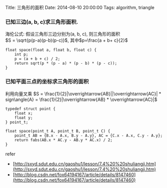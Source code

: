 Title:  三角形的面积
Date: 2014-08-10 20:00:00
Tags: algorithm, triangle

### 已知三边(a, b, c)求三角形面积.  
海伦公式:
假设三角形三边分别为(a, b, c), 则三角形的面积  
$S = \sqrt{p(p-a)(p-b)(p-c)}$, 其中$p=\frac{a + b+ c}{2}$

    float space(float a, float b, float c) {
        int p;
        p = (a + b + c) / 2;
        return sqrt(p * (p - a) * (p - b) * (p - c));
    }

### 已知平面三点的坐标求三角形的面积  
利用向量叉乘
$S = \frac{1}{2}|\overrightarrow{AB}||\overrightarrow{AC}| * sign\angle{A} = \frac{1}{2}|\overrightarrow{AB} * \overrightarrow{AC}|$

    typedef struct point {
        float x;
        float y;
    } point_t;

    float space(point_t A, point_t B, point_t C) {
        point_t AB = {B.x - A.x, B.y - A.y}, AC = {C.x - A.x, C.y - A.y};
        return fabs(AB.x * AC.y - AB.y * AC.x) / 2;
    }

refer

- [http://sxyd.sdut.edu.cn/gaoshu1/lesson/7.4%20%20shuliangji.htm](http://sxyd.sdut.edu.cn/gaoshu1/lesson/7.4%20%20shuliangji.htm)
- [http://blog.csdn.net/fox64194167/article/details/8147460](http://blog.csdn.net/fox64194167/article/details/8147460)
